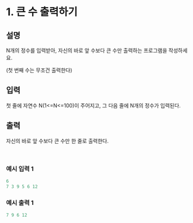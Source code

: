 # 1. 큰 수 출력하기

## 설명

N개의 정수를 입력받아, 자신의 바로 앞 수보다 큰 수만 출력하는 프로그램을 작성하세요.

(첫 번째 수는 무조건 출력한다)

## 입력

첫 줄에 자연수 N(1<=N<=100)이 주어지고, 그 다음 줄에 N개의 정수가 입력된다.

## 출력

자신의 바로 앞 수보다 큰 수만 한 줄로 출력한다.

<br>

### 예시 입력 1

```java
6
7 3 9 5 6 12
```

### 예시 출력 1
```java
7 9 6 12
```